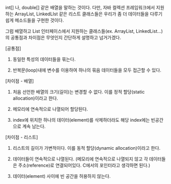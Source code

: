 int[] 나, double[] 같은 배열을 말하는 것이다. 다만, 자바 컬렉션 프레임워크에서 지원하는 ArrayList, LinkedLIst 같은 리스트 클래스들은 우리가 좀 더 데이터들을 다루기 쉽게 메소드들을 구현한 것이다.



그럼 배열하고 List 인터페이스에서 지원하는 클래스들(ex. ArrayList, LinkedList...)의 공통점과 차이점은 무엇인지 간단하게 설명하고 넘거가겠다.





[공통점]

1. 동일한 특성의 데이터들을 묶는다.

2. 반복문(loop)내에 변수를 이용하여 하나의 묶음 데이터들을 모두 접근할 수 있다.







[차이점 - 배열]

1. 처음 선언한 배열의 크기(길이)는 변경할 수 없다. 이를 정적 할당(static allocation)이라고 한다.

2. 메모리에 연속적으로 나열되어 할당된다.

3. index에 위치한 하나의 데이터(element)를 삭제하더라도 해당 index에는 빈공간으로 계속 남는다.



[차이점 - 리스트]

1. 리스트의 길이가 가변적이다. 이를 동적 할당(dynamic allocation)이라고 한다.

2. 데이터들이 연속적으로 나열된다. (메모리에 연속적으로 나열되지 않고 각 데이터들은 주소(reference)로 연결되어있다. C에서의 포인터라고 생각하면 된다.)

3. 데이터(element) 사이에 빈 공간을 허용하지 않는다.